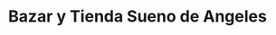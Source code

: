 ---
title: "Bazar y Tienda Sueno de Angeles"
url: /mercedes-norte/bazar-y-tienda-sueno-de-angeles/
shop: Bäckerei
---